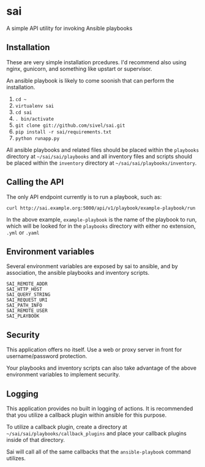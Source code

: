 # sai

A simple API utility for invoking Ansible playbooks

## Installation

These are very simple installation prcedures.  I'd recommend also using nginx, gunicorn, and something like upstart or supervisor.

An ansible playbook is likely to come soonish that can perform the installation.

1. `cd ~`
1. `virtualenv sai`
1. `cd sai`
1. `. bin/activate`
1. `git clone git://github.com/sivel/sai.git`
1. `pip install -r sai/requirements.txt`
1. `python runapp.py`

All ansible playbooks and related files should be placed within the `playbooks` directory at `~/sai/sai/playbooks` and all inventory files and scripts should be placed within the `inventory` directory at `~/sai/sai/playbooks/inventory`.

## Calling the API

The only API endpoint currently is to run a playbook, such as:

`curl http://sai.example.org:5000/api/v1/playbook/example-playbook/run`

In the above example, `example-playbook` is the name of the playbook to run, which will be looked for in the `playbooks` directory with either no extension, `.yml` or `.yaml`

## Environment variables

Several environment variables are exposed by sai to ansible, and by association, the ansible playbooks and inventory scripts.

```
SAI_REMOTE_ADDR
SAI_HTTP_HOST
SAI_QUERY_STRING
SAI_REQUEST_URI
SAI_PATH_INFO
SAI_REMOTE_USER
SAI_PLAYBOOK
```

## Security

This application offers no itself.  Use a web or proxy server in front for username/password protection.

Your playbooks and inventory scripts can also take advantage of the above environment variables to implement security.

## Logging

This application provides no built in logging of actions.  It is recommended that you utilize a callback plugin within ansible for this purpose.

To utilize a callback plugin, create a directory at `~/sai/sai/playbooks/callback_plugins` and place your callback plugins inside of that directory.

Sai will call all of the same callbacks that the `ansible-playbook` command utilizes.
